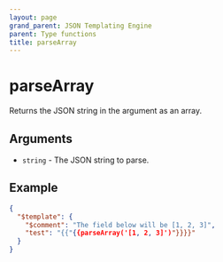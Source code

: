 ```yaml
---
layout: page
grand_parent: JSON Templating Engine
parent: Type functions
title: parseArray
---
```


# parseArray

Returns the JSON string in the argument as an array.
## Arguments

- `string` - The JSON string to parse.

## Example

```json
{
  "$template": {
    "$comment": "The field below will be [1, 2, 3]",
    "test": "{{"{{parseArray('[1, 2, 3]')"}}}}"
  }
}
```
